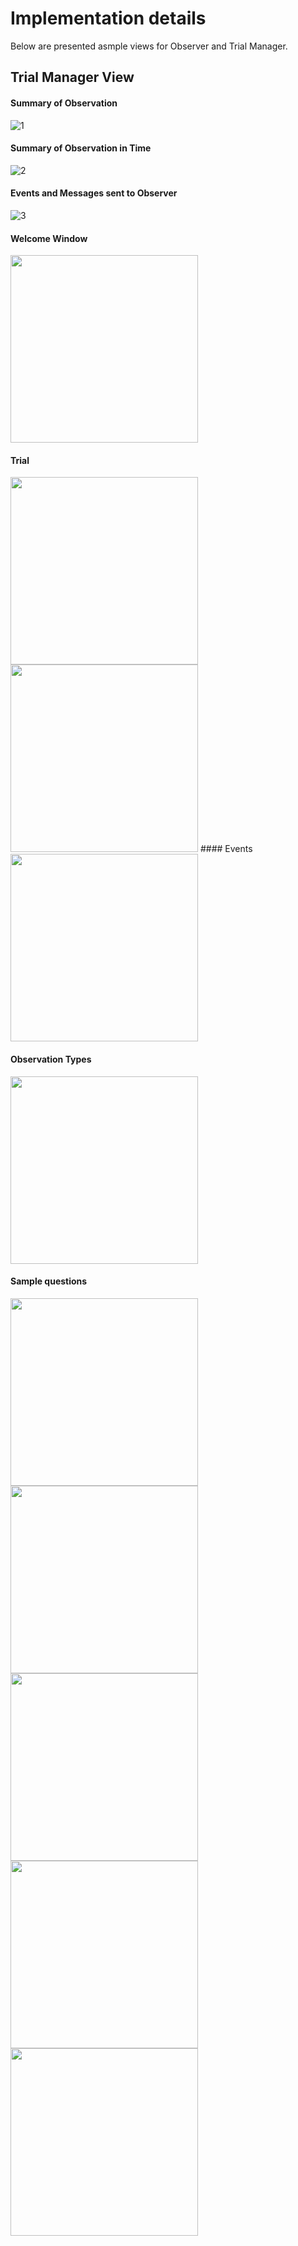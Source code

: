 # Implementation details
Below are presented asmple views for Observer and Trial Manager.

## Trial Manager View

#### Summary of Observation
![1](/doc/img/1.png)
#### Summary of Observation in Time
![2](./img/2.png)
#### Events and Messages sent to Observer
![3](./img/3.png)

#### Welcome Window
<img src="./img/welcome.png" width="300">

#### Trial
<img src="./img/trial.png" width="300">
<img src="./img/desc1.png" width="300">
#### Events
<img src="./img/obsEventView.png" width="300">

#### Observation Types
<img src="./img/type.png" width="300">

#### Sample questions
<img src="./img/radiobut1.png" width="300">
<img src="./img/radiobut2.png" width="300">
<img src="./img/chckbx1.png" width="300">
<img src="./img/chbox2.png" width="300">
<img src="./img/slider1.png" width="300">





